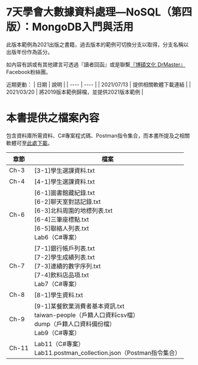 # 7天學會大數據資料處理—NoSQL（第四版）：MongoDB入門與活用

此版本範例為2021出版之書籍，過去版本的範例可切換分支以取得，分支名稱以出版年份作為區分。

如內容有誤或有其他建言可透過『讀者回函』或是聯繫[『博碩文化 DrMaster』](https://www.facebook.com/DrMasterTW/)Facebook粉絲團。

近期更動：
|  日期  |  說明  |
|  ----  |  ----  |
| 2021/07/13 | 提供相關軟體下載連結 |
| 2021/03/20 | 將2019版本範例歸檔，並提供2021版本範例 |

# 本書提供之檔案內容
包含資料庫所需資料、C#專案程式碼、Postman指令集合，而本書所提及之相關軟體可至[此處下載](https://drive.google.com/drive/folders/1da0BTosUI4y7rFNoesSoeWbqE_AF59Q8?usp=sharing)。

|  章節  |  檔案  |
|  ----  |  ----  |
| Ch-3 | [3-1]學生選課資料.txt |
| Ch-4 | [4-1]學生選課資料.txt |
| Ch-6 | [6-1]圖書館藏紀錄.txt<br>[6-2]聊天室對話記錄.txt<br>[6-3]北科周圍的地標列表.txt<br>[6-4]三筆座標點.txt<br>[6-5]聯絡人列表.txt<br>Lab6（C#專案） |
| Ch-7 | [7-1]銀行帳戶列表.txt<br>[7-2]學生成績列表.txt<br>[7-3]連續的數字序列.txt<br>[7-4]飲料店品項.txt<br>Lab7（C#專案） |
| Ch-8 | [8-1]學生資料.txt |
| Ch-9 | [9-1]某餐飲業消費者基本資訊.txt<br>taiwan-people（戶籍人口資料csv檔）<br>dump（戶籍人口資料備份檔）<br>Lab9（C#專案） |
| Ch-11 | Lab11（C#專案）<br>Lab11.postman_collection.json（Postman指令集合） |
